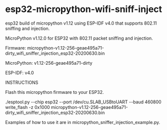 # esp32-micropython-wifi-sniff-inject
esp32 build of micropython v1.12 using ESP-IDF v4.0 that supports 802.11 sniffing and injection.

MicroPython v1.12.0 for ESP32 with 802.11 packet sniffing and injection.

Firmware:		  micropython-v1.12-256-geae495a71-dirty_wifi_sniffer_injection_esp32-20200630.bin

MicroPython: 	v1.12-256-geae495a71-dirty

ESP-IDF: 		  v4.0

INSTRUCTIONS

Flash this micropython firmware to your ESP32. 

./esptool.py --chip esp32 --port /dev/cu.SLAB_USBtoUART --baud 460800 write_flash -z 0x1000 micropython-v1.12-256-geae495a71-dirty_wifi_sniffer_injection_esp32-20200630.bin

Examples of how to use it are in micropython_sniffer_injection_example.py.


